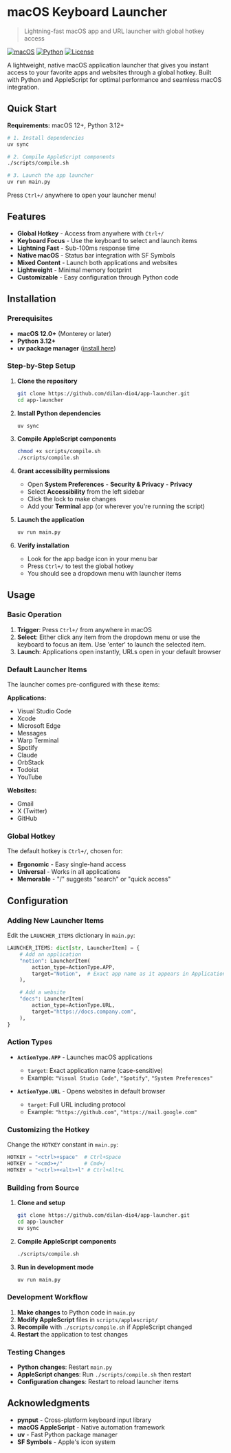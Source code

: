 # macOS Keyboard Launcher

> Lightning-fast macOS app and URL launcher with global hotkey access

[![macOS](https://img.shields.io/badge/macOS-12.0+-blue.svg)](https://www.apple.com/macos/)
[![Python](https://img.shields.io/badge/Python-3.12+-green.svg)](https://www.python.org/)
[![License](https://img.shields.io/badge/License-MIT-yellow.svg)](LICENSE)

A lightweight, native macOS application launcher that gives you instant access to your favorite apps and websites through a global hotkey. Built with Python and AppleScript for optimal performance and seamless macOS integration.

## Quick Start

**Requirements:** macOS 12+, Python 3.12+

```bash
# 1. Install dependencies
uv sync

# 2. Compile AppleScript components
./scripts/compile.sh

# 3. Launch the app launcher
uv run main.py
```

Press `Ctrl+/` anywhere to open your launcher menu!

## Features

- **Global Hotkey** - Access from anywhere with `Ctrl+/`
- **Keyboard Focus** - Use the keyboard to select and launch items
- **Lightning Fast** - Sub-100ms response time
- **Native macOS** - Status bar integration with SF Symbols
- **Mixed Content** - Launch both applications and websites
- **Lightweight** - Minimal memory footprint
- **Customizable** - Easy configuration through Python code

## Installation

### Prerequisites

- **macOS 12.0+** (Monterey or later)
- **Python 3.12+**
- **uv package manager** ([install here](https://docs.astral.sh/uv/getting-started/installation/))

### Step-by-Step Setup

1. **Clone the repository**
   ```bash
   git clone https://github.com/dilan-dio4/app-launcher.git
   cd app-launcher
   ```

2. **Install Python dependencies**
   ```bash
   uv sync
   ```

3. **Compile AppleScript components**
   ```bash
   chmod +x scripts/compile.sh
   ./scripts/compile.sh
   ```

4. **Grant accessibility permissions**
   - Open **System Preferences** - **Security & Privacy** - **Privacy**
   - Select **Accessibility** from the left sidebar
   - Click the lock to make changes
   - Add your **Terminal** app (or wherever you're running the script)

5. **Launch the application**
   ```bash
   uv run main.py
   ```

6. **Verify installation**
   - Look for the app badge icon in your menu bar
   - Press `Ctrl+/` to test the global hotkey
   - You should see a dropdown menu with launcher items

## Usage

### Basic Operation

1. **Trigger**: Press `Ctrl+/` from anywhere in macOS
2. **Select**: Either click any item from the dropdown menu or use the keyboard to focus an item. Use 'enter' to launch the selected item.
3. **Launch**: Applications open instantly, URLs open in your default browser

### Default Launcher Items

The launcher comes pre-configured with these items:

**Applications:**
- Visual Studio Code
- Xcode
- Microsoft Edge
- Messages
- Warp Terminal
- Spotify
- Claude
- OrbStack
- Todoist
- YouTube

**Websites:**
- Gmail
- X (Twitter)
- GitHub

### Global Hotkey

The default hotkey is `Ctrl+/`, chosen for:
- **Ergonomic** - Easy single-hand access
- **Universal** - Works in all applications
- **Memorable** - "/" suggests "search" or "quick access"

## Configuration

### Adding New Launcher Items

Edit the `LAUNCHER_ITEMS` dictionary in `main.py`:

```python
LAUNCHER_ITEMS: dict[str, LauncherItem] = {
    # Add an application
    "notion": LauncherItem(
        action_type=ActionType.APP,
        target="Notion",  # Exact app name as it appears in Applications
    ),

    # Add a website
    "docs": LauncherItem(
        action_type=ActionType.URL,
        target="https://docs.company.com",
    ),
}
```

### Action Types

- **`ActionType.APP`** - Launches macOS applications
  - `target`: Exact application name (case-sensitive)
  - Example: `"Visual Studio Code"`, `"Spotify"`, `"System Preferences"`

- **`ActionType.URL`** - Opens websites in default browser
  - `target`: Full URL including protocol
  - Example: `"https://github.com"`, `"https://mail.google.com"`

### Customizing the Hotkey

Change the `HOTKEY` constant in `main.py`:

```python
HOTKEY = "<ctrl>+space"  # Ctrl+Space
HOTKEY = "<cmd>+/"       # Cmd+/
HOTKEY = "<ctrl>+<alt>+l" # Ctrl+Alt+L
```

### Building from Source

1. **Clone and setup**
   ```bash
   git clone https://github.com/dilan-dio4/app-launcher.git
   cd app-launcher
   uv sync
   ```

2. **Compile AppleScript components**
   ```bash
   ./scripts/compile.sh
   ```

3. **Run in development mode**
   ```bash
   uv run main.py
   ```

### Development Workflow

1. **Make changes** to Python code in `main.py`
2. **Modify AppleScript** files in `scripts/applescript/`
3. **Recompile** with `./scripts/compile.sh` if AppleScript changed
4. **Restart** the application to test changes

### Testing Changes

- **Python changes**: Restart `main.py`
- **AppleScript changes**: Run `./scripts/compile.sh` then restart
- **Configuration changes**: Restart to reload launcher items

## Acknowledgments

- **pynput** - Cross-platform keyboard input library
- **macOS AppleScript** - Native automation framework
- **uv** - Fast Python package manager
- **SF Symbols** - Apple's icon system
